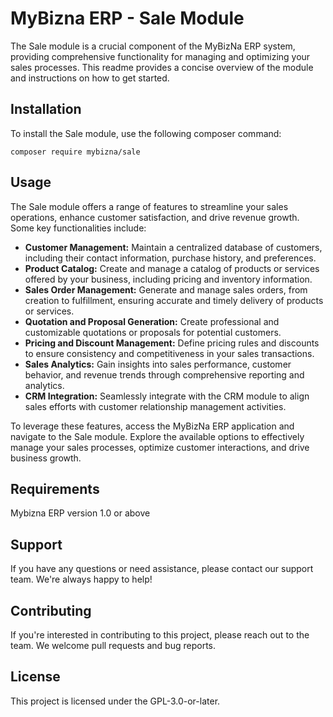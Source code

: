 # MyBizna ERP - Sale Module
The Sale module is a crucial component of the MyBizNa ERP system, providing comprehensive functionality for managing and optimizing your sales processes. This readme provides a concise overview of the module and instructions on how to get started.

## Installation 
To install the Sale module, use the following composer command:
```
composer require mybizna/sale
```

## Usage
The Sale module offers a range of features to streamline your sales operations, enhance customer satisfaction, and drive revenue growth. Some key functionalities include:

 - **Customer Management:** Maintain a centralized database of customers, including their contact information, purchase history, and preferences.
 - **Product Catalog:** Create and manage a catalog of products or services offered by your business, including pricing and inventory information.
 - **Sales Order Management:** Generate and manage sales orders, from creation to fulfillment, ensuring accurate and timely delivery of products or services.
 - **Quotation and Proposal Generation:** Create professional and customizable quotations or proposals for potential customers.
 - **Pricing and Discount Management:** Define pricing rules and discounts to ensure consistency and competitiveness in your sales transactions.
 - **Sales Analytics:** Gain insights into sales performance, customer behavior, and revenue trends through comprehensive reporting and analytics.
 - **CRM Integration:** Seamlessly integrate with the CRM module to align sales efforts with customer relationship management activities.

To leverage these features, access the MyBizNa ERP application and navigate to the Sale module. Explore the available options to effectively manage your sales processes, optimize customer interactions, and drive business growth.

## Requirements
Mybizna ERP version 1.0 or above

## Support
If you have any questions or need assistance, please contact our support team. We're always happy to help!

## Contributing
If you're interested in contributing to this project, please reach out to the team. We welcome pull requests and bug reports.

## License
This project is licensed under the GPL-3.0-or-later.

